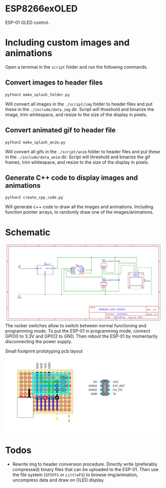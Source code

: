 # ESP8266exOLED
ESP-01 OLED control.


# Including custom images and animations
Open a terminal in the `script` folder and run the following commands.

## Convert images to header files
```
python3 make_splash_folder.py
```
Will convert all images in the `./script/img` folder to header files and put these in the `./include/data_img` dir. Script will threshold and binarize the image, trim whitespace, and resize to the size of the display in pixels. 

## Convert animated gif to header file 

```
python3 make_splash_anim.py
```
Will convert all gifs in the `./script/anim` folder to header files and put these in the `./include/data_anim` dir. Script will threshold and binarize the gif frames, trim whitespace, and resize to the size of the display in pixels. 


## Generate C++ code to display images and animations

```
python3 create_cpp_code.py
```
Will generate c++ code to draw all the images and animations. Including function pointer arrays, to randomly draw one of the images/animations. 

# Schematic
![Schematic](schematic2.png "Schematic")
The rocker switches allow to switch between normal functioning and programming mode. To put the ESP-01 in programming mode, connect GPIO0 to 3.3V and GPIO2 to GND. Then reboot the ESP-01 by momentarily disconnecting the power supply. 

Small footprint prototyping pcb layout
![pcb design](pcb.png "PCB design")

# Todos
- Rewrite img to header conversion procedure. Directly write (preferably compressed) binary files that can be uploaded to the ESP-01. Then use the file system (`SPIFFS` or `LittleFS`) to browse img/animation, uncompress data and draw on OLED display. 